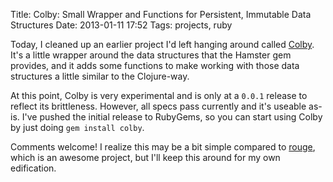 Title: Colby: Small Wrapper and Functions for Persistent, Immutable Data Structures
Date: 2013-01-11 17:52
Tags: projects, ruby

Today, I cleaned up an earlier project I'd left hanging around called
[Colby][1]. It's a little wrapper around the data structures that the
Hamster gem provides, and it adds some functions to make working with
those data structures a little similar to the Clojure-way.

At this point, Colby is very experimental and is only at a `0.0.1`
release to reflect its brittleness. However, all specs pass currently
and it's useable as-is. I've pushed the initial release to RubyGems,
so you can start using Colby by just doing `gem install colby`.

Comments welcome! I realize this may be a bit simple compared to
[rouge][2], which is an awesome project, but I'll keep this around for
my own edification.

[1]: http://github.com/gnarmis/colby

[2]: http://github.com/rouge-lang/rouge
